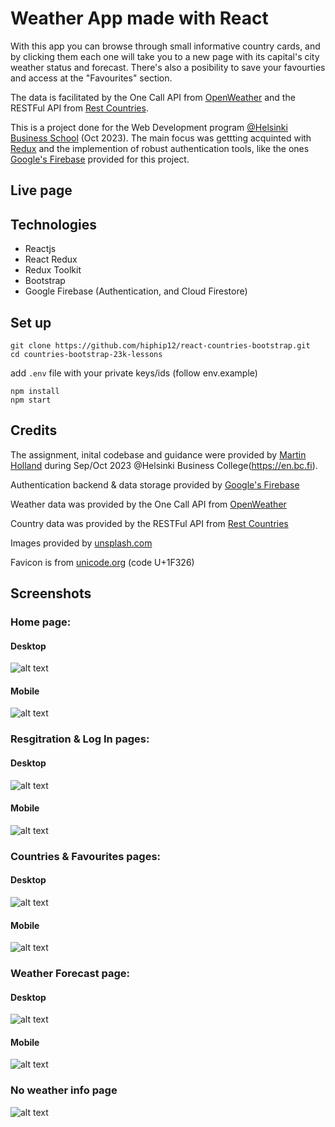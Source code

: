 # Weather App made with React

With this app you can browse through small informative country cards, and by clicking them each one will take you to a new page with its capital's city weather status and forecast. There's also a posibility to save your favourties and access at the "Favourites" section.

The data is facilitated by the One Call API from [OpenWeather](https://openweathermap.org/) and the RESTFul API from [Rest Countries](https://restcountries.com/).

This is a project done for the Web Development program [@Helsinki Business School](https://en.bc.fi) (Oct 2023). The main focus was gettting acquinted with [Redux](https://react-redux.js.org/) and the implemention of robust authentication tools, like the ones [Google's Firebase](https://firebase.google.com/) provided for this project.

## Live page



## Technologies

- Reactjs
- React Redux
- Redux Toolkit
- Bootstrap
- Google Firebase (Authentication, and Cloud Firestore)

## Set up

```shell
git clone https://github.com/hiphip12/react-countries-bootstrap.git
cd countries-bootstrap-23k-lessons
```
add `.env` file with your private keys/ids (follow env.example)

```shell
npm install
npm start
```
## Credits

The assignment, inital codebase and guidance were provided by [Martin Holland](https://github.com/martin-holland) during Sep/Oct 2023 @Helsinki Business College(https://en.bc.fi).

Authentication backend & data storage provided by [Google's Firebase](https://firebase.google.com/)

Weather data was provided by the One Call API from [OpenWeather](https://openweathermap.org/)

Country data was provided by the RESTFul API from [Rest Countries](https://restcountries.com/)

Images provided by [unsplash.com](https://unsplash.com/photos/sea-near-rocks-during-black-clouds-pCqyc6EgQwE)

Favicon is from [unicode.org](https://unicode.org/emoji/charts/full-emoji-list.html#1f326) (code U+1F326)

## Screenshots

### Home page:
#### Desktop
![alt text](src/assets/screenshots/homepage-desktop.png)
#### Mobile
![alt text](src/assets/screenshots/homepage-mobile.png)

### Resgitration & Log In pages:
#### Desktop
![alt text](src/assets/screenshots/register-desktop.png)
#### Mobile
![alt text](src/assets/screenshots/login-mobile.png)

### Countries & Favourites pages:
#### Desktop
![alt text](src/assets/screenshots/countries-desktop.png)
#### Mobile
![alt text](src/assets/screenshots/favourties-mobile.png)

### Weather Forecast page:
#### Desktop
![alt text](src/assets/screenshots/forecast-desktop.png)
#### Mobile
![alt text](src/assets/screenshots/forecast-mobile.png)

### No weather info page
![alt text](src/assets/screenshots/error-mobile.png)

